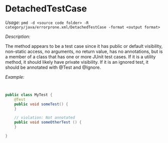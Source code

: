 
# DetachedTestCase

*Usage:* 
`pmd -d <source code folder> -R category/java/errorprone.xml/DetachedTestCase -format <output format>`

*Description:*

The method appears to be a test case since it has public or default visibility,
non-static access, no arguments, no return value, has no annotations, but is a
member of a class that has one or more JUnit test cases. If it is a utility
method, it should likely have private visibility. If it is an ignored test, it
should be annotated with @Test and @Ignore.
        

*Example:*
```java


public class MyTest {
    @Test
    public void someTest() {
    }

    // violation: Not annotated
    public void someOtherTest () {
    }

}

        
```